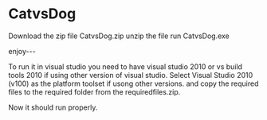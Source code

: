 # CatvsDog
Download the zip file CatvsDog.zip
unzip the file
run CatvsDog.exe

enjoy---

To run it in visual studio you need to have visual studio 2010 or vs build tools 2010 if using other version of visual studio.
Select Visual Studio 2010 (v100) as the platform toolset if usong other versions. and copy the required files to the required folder from the requiredfiles.zip.

Now it should run properly.
